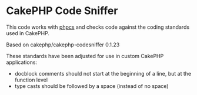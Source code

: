 CakePHP Code Sniffer
====================

This code works with [phpcs](https://github.com/squizlabs/PHP_CodeSniffer)
and checks code against the coding standards used in CakePHP.

Based on  cakephp/cakephp-codesniffer 0.1.23

These standards have been adjusted for use in custom CakePHP applications:

  - docblock comments should not start at the beginning of a line, but at the function level
  - type casts should be followed by a space (instead of no space)
